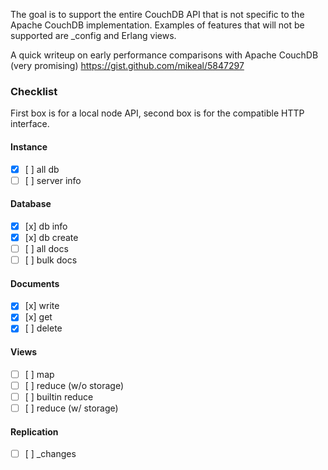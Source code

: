 
The goal is to support the entire CouchDB API that is not specific to the Apache CouchDB implementation. Examples of features that will not be supported are _config and Erlang views.

A quick writeup on early performance comparisons with Apache CouchDB (very promising) https://gist.github.com/mikeal/5847297

### Checklist

First box is for a local node API, second box is for the compatible HTTP interface.

#### Instance

- [x] [ ] all db
- [ ] [ ] server info

#### Database

- [x] [x] db info
- [x] [x] db create
- [ ] [ ] all docs
- [ ] [ ] bulk docs

#### Documents

- [x] [x] write
- [x] [x] get
- [x] [ ] delete

#### Views

- [ ] [ ] map
- [ ] [ ] reduce (w/o storage)
- [ ] [ ] builtin reduce
- [ ] [ ] reduce (w/ storage)

#### Replication

- [ ] [ ] _changes

